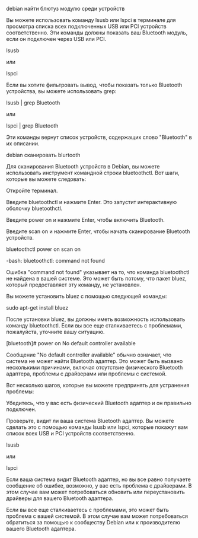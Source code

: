 debian найти блютуз модулю среди устройств

Вы можете использовать команду lsusb или lspci в терминале для просмотра списка всех подключенных USB или PCI устройств соответственно. Эти команды должны показать ваш Bluetooth модуль, если он подключен через USB или PCI.

lsusb

или

lspci

Если вы хотите фильтровать вывод, чтобы показать только Bluetooth устройства, вы можете использовать grep:

lsusb | grep Bluetooth

или

lspci | grep Bluetooth

Эти команды вернут список устройств, содержащих слово "Bluetooth" в их описании.



debian сканировать blurtooth

Для сканирования Bluetooth устройств в Debian, вы можете использовать инструмент командной строки bluetoothctl. Вот шаги, которые вы можете следовать:

Откройте терминал.

Введите bluetoothctl и нажмите Enter. Это запустит интерактивную оболочку bluetoothctl.

Введите power on и нажмите Enter, чтобы включить Bluetooth.

Введите scan on и нажмите Enter, чтобы начать сканирование Bluetooth устройств.

bluetoothctl
power on
scan on





-bash: bluetoothctl: command not found

Ошибка "command not found" указывает на то, что команда bluetoothctl не найдена в вашей системе. Это может быть потому, что пакет bluez, который предоставляет эту команду, не установлен.

Вы можете установить bluez с помощью следующей команды:

sudo apt-get install bluez

После установки bluez, вы должны иметь возможность использовать команду bluetoothctl. Если вы все еще сталкиваетесь с проблемами, пожалуйста, уточните вашу ситуацию.


[bluetooth]# power on No default controller available

Сообщение "No default controller available" обычно означает, что система не может найти Bluetooth адаптер. Это может быть вызвано несколькими причинами, включая отсутствие физического Bluetooth адаптера, проблемы с драйверами или проблемы с системой.

Вот несколько шагов, которые вы можете предпринять для устранения проблемы:

Убедитесь, что у вас есть физический Bluetooth адаптер и он правильно подключен.

Проверьте, видит ли ваша система Bluetooth адаптер. Вы можете сделать это с помощью команды lsusb или lspci, которые покажут вам список всех USB и PCI устройств соответственно.

lsusb

или

lspci

Если ваша система видит Bluetooth адаптер, но вы все равно получаете сообщение об ошибке, возможно, у вас есть проблема с драйверами. В этом случае вам может потребоваться обновить или переустановить драйверы для вашего Bluetooth адаптера.

Если вы все еще сталкиваетесь с проблемами, это может быть проблема с вашей системой. В этом случае вам может потребоваться обратиться за помощью к сообществу Debian или к производителю вашего Bluetooth адаптера.

